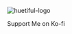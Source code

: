 ![huetiful-logo](/assets/img/logo.svg)

<!-- ko-fi :id=prjctimg :color=#0ea5e9 -->
Support Me on Ko-fi
<!-- ko-fi -->